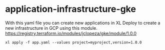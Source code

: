 # application-infrastructure-gke
With this yaml file you can create new applications in XL Deploy to create a new infrastructure in GCP using this module.
https://registry.terraform.io/modules/jclopeza/gke/module/1.0.0

```
xl apply -f app.yaml --values project=myproject,version=1.0.0
```
